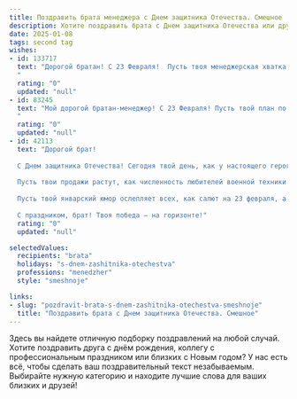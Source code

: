 ```yaml
---
title: Поздравить брата менеджера с Днем защитника Отечества. Смешное
description: Хотите поздравить брата с Днем защитника Отечества или другим праздником? Наш ИИ создаст незабываемое поздравление, а вы обязательно выделитесь среди других.  
date: 2025-01-08
tags: second tag
wishes:
- id: 133717
  text: "Дорогой братан! С 23 Февраля!  Пусть твоя менеджерская хватка не ослабеет ни на секунду, даже перед лицом самых сложных задач (например, выбора пива на вечер). Желаю тебе море позитива, горы денег и чтобы все твои планы сбывались, как по волшебству (ну или хотя бы с небольшим, допустимым отклонением от графика).  Короче, будь круче всех менеджеров на свете, но при этом оставайся собой – моим классным и немного сумасшедшим братом!
  "
  rating: "0"
  updated: "null"
- id: 83245
  text: "Мой дорогой братан-менеджер! С 23 Февраля! Пусть твой план по захвату мира (или хотя бы соседнего офиса) успешно реализуется, а боссы трепещут перед твоей несокрушимой логистикой и презентационными навыками, способными покорить даже самого закоренелого скептика!  Желаю тебе море позитива, горы денег (на новые гаджеты, разумеется) и чтобы все твои отчеты были всегда в идеальном порядке (ну, почти всегда).  С праздником, герой нашего времени!
  "
  rating: "0"
  updated: "null"
- id: 42113
  text: "Дорогой брат!
  
  С Днем защитника Отечества! Сегодня твой день, как у настоящего героя, который смело ведет свою армию… переговоров! Желаю тебе, чтобы каждый твой \"клиент\" был как застрахованный солдат – всегда под контролем и надежно стоял в нужной позиции.
  
  Пусть твои продажи растут, как численность любителей военной техники на параде, а идеи бомбардируют твой мозг, как летящие на максимальной скорости самолеты! Защищай свои интересы с таким же усердием, как армия охраняет Родину, а в свободное время не забывай о тренировках, чтобы в нужный момент отразить атаку духа негативной статистики!
  
  Пусть твой январский юмор ослепляет всех, как салют на 23 февраля, а каждый рабочий день приносит не только новые горизонты, но и возможность закусить пельменями с сосисками в перерывах. Ведь как известно, настоящий защитник всегда готов прийти на помощь с хорошим настроением и сытным обедом!
  
  С праздником, брат! Твоя победа – на горизонте!"
  rating: "0"
  updated: "null"

selectedValues:
  recipients: "brata"
  holidays: "s-dnem-zashitnika-otechestva"
  professions: "menedzher"
  style: "smeshnoje"

links:
- slug: "pozdravit-brata-s-dnem-zashitnika-otechestva-smeshnoje"
  title: "Поздравить брата с Днем защитника Отечества. Смешное"
---
```


Здесь вы найдете отличную подборку поздравлений на любой случай.
Хотите поздравить друга с днём рождения, коллегу с профессиональным праздником или близких с Новым годом? У нас есть всё, чтобы сделать ваш поздравительный текст незабываемым. Выбирайте нужную категорию и находите лучшие слова для ваших близких и друзей!

